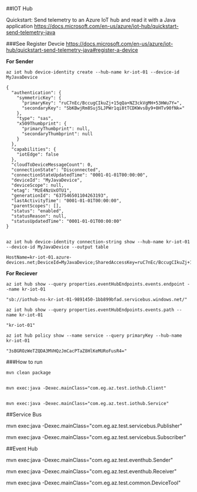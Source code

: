 


##IOT Hub

Quickstart: Send telemetry to an Azure IoT hub and read it with a Java application
https://docs.microsoft.com/en-us/azure/iot-hub/quickstart-send-telemetry-java

###See Register Devcie 
https://docs.microsoft.com/en-us/azure/iot-hub/quickstart-send-telemetry-java#register-a-device

**For Sender**

	az iot hub device-identity create --hub-name kr-iot-01 --device-id MyJavaDevice
	
	{
	  "authentication": {
	    "symmetricKey": {
	      "primaryKey": "ruC7nEc/BccugCIkuZj+15qQa+NZ3ckVgMH+53HWu7Y=",
	      "secondaryKey": "SbKBwjRm8Suj5LJPWr1qi8tTCDKWvsBy9+0HTv90fNk="
	    },
	    "type": "sas",
	    "x509Thumbprint": {
	      "primaryThumbprint": null,
	      "secondaryThumbprint": null
	    }
	  },
	  "capabilities": {
	    "iotEdge": false
	  },
	  "cloudToDeviceMessageCount": 0,
	  "connectionState": "Disconnected",
	  "connectionStateUpdatedTime": "0001-01-01T00:00:00",
	  "deviceId": "MyJavaDevice",
	  "deviceScope": null,
	  "etag": "MzE4NzUxOTU1",
	  "generationId": "637546501104263193",
	  "lastActivityTime": "0001-01-01T00:00:00",
	  "parentScopes": [],
	  "status": "enabled",
	  "statusReason": null,
	  "statusUpdatedTime": "0001-01-01T00:00:00"
	}


	az iot hub device-identity connection-string show --hub-name kr-iot-01 --device-id MyJavaDevice --output table
	
	HostName=kr-iot-01.azure-devices.net;DeviceId=MyJavaDevice;SharedAccessKey=ruC7nEc/BccugCIkuZj+15qQa+NZ3ckVgMH+53HWu7Y=

**For Reciever**

	az iot hub show --query properties.eventHubEndpoints.events.endpoint --name kr-iot-01
	
	"sb://iothub-ns-kr-iot-01-9891450-1bb899bfad.servicebus.windows.net/"
	
	az iot hub show --query properties.eventHubEndpoints.events.path --name kr-iot-01
	
	"kr-iot-01"
	
	az iot hub policy show --name service --query primaryKey --hub-name kr-iot-01
	
	"3sBGROzWeTZQDA3MVHQzJmCacPTaZ8HlKeMURoFusR4="

###How to run

	mvn clean package


	mvn exec:java -Dexec.mainClass="com.eg.az.test.iothub.Client"


	mvn exec:java -Dexec.mainClass="com.eg.az.test.iothub.Service"



##Service Bus

mvn exec:java -Dexec.mainClass="com.eg.az.test.servicebus.Publisher"
 
mvn exec:java -Dexec.mainClass="com.eg.az.test.servicebus.Subscriber"

##Event Hub

mvn exec:java -Dexec.mainClass="com.eg.az.test.eventhub.Sender"

mvn exec:java -Dexec.mainClass="com.eg.az.test.eventhub.Receiver"


mvn exec:java -Dexec.mainClass="com.eg.az.test.common.DeviceTool"


